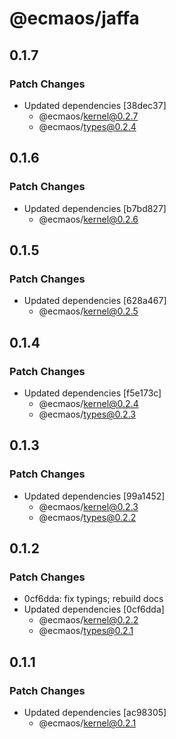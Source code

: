 # @ecmaos/jaffa

## 0.1.7

### Patch Changes

- Updated dependencies [38dec37]
  - @ecmaos/kernel@0.2.7
  - @ecmaos/types@0.2.4

## 0.1.6

### Patch Changes

- Updated dependencies [b7bd827]
  - @ecmaos/kernel@0.2.6

## 0.1.5

### Patch Changes

- Updated dependencies [628a467]
  - @ecmaos/kernel@0.2.5

## 0.1.4

### Patch Changes

- Updated dependencies [f5e173c]
  - @ecmaos/kernel@0.2.4
  - @ecmaos/types@0.2.3

## 0.1.3

### Patch Changes

- Updated dependencies [99a1452]
  - @ecmaos/kernel@0.2.3
  - @ecmaos/types@0.2.2

## 0.1.2

### Patch Changes

- 0cf6dda: fix typings; rebuild docs
- Updated dependencies [0cf6dda]
  - @ecmaos/kernel@0.2.2
  - @ecmaos/types@0.2.1

## 0.1.1

### Patch Changes

- Updated dependencies [ac98305]
  - @ecmaos/kernel@0.2.1
